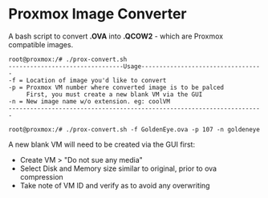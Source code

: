 # Proxmox Image Converter

A bash script to convert **.OVA** into **.QCOW2** - which are Proxmox compatible images.

```
root@proxmox:/# ./prox-convert.sh
--------------------------------Usage----------------------------------
-f = Location of image you'd like to convert
-p = Proxmox VM number where converted image is to be palced
     First, you must create a new blank VM via the GUI
-n = New image name w/o extension. eg: coolVM
-----------------------------------------------------------------------

root@proxmox:/# ./prox-convert.sh -f GoldenEye.ova -p 107 -n goldeneye
```

A new blank VM will need to be created via the GUI first:

- Create VM > "Do not sue any media"
- Select Disk and Memory size similar to original, prior to ova compression
- Take note of VM ID and verify as to avoid any overwriting

